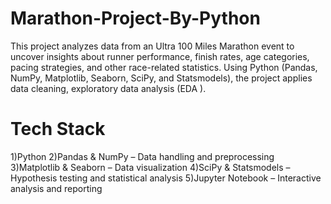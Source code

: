 # Marathon-Project-By-Python
This project analyzes data from an Ultra 100 Miles Marathon event to uncover insights about runner performance, finish rates, age categories, pacing strategies, and other race-related statistics. Using Python (Pandas, NumPy, Matplotlib, Seaborn, SciPy, and Statsmodels), the project applies data cleaning, exploratory data analysis (EDA ).
# Tech Stack
1)Python 
2)Pandas & NumPy – Data handling and preprocessing
3)Matplotlib & Seaborn – Data visualization
4)SciPy & Statsmodels – Hypothesis testing and statistical analysis
5)Jupyter Notebook – Interactive analysis and reporting

